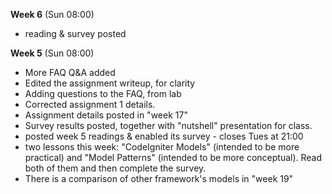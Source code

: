 **Week 6** (Sun 08:00)
- reading & survey posted

**Week 5** (Sun 08:00)
- More FAQ Q&A added
- Edited the assignment writeup, for clarity
- Adding questions to the FAQ, from lab
- Corrected assignment 1 details.  
- Assignment details posted in "week 17"
- Survey results posted, together with "nutshell" presentation for class.
- posted week 5 readings & enabled its survey - closes Tues at 21:00
- two lessons this week: "CodeIgniter Models" (intended to be more
practical) and "Model Patterns" (intended to be more conceptual).
Read both of them and then complete the survey.  
- There is a comparison of other framework's models in "week 19"
